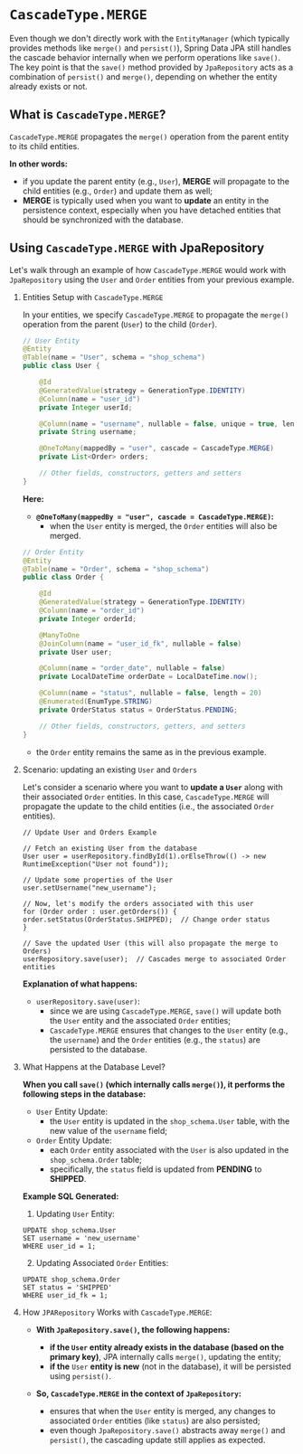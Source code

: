# `CascadeType.MERGE`
Even though we don't directly work with the `EntityManager` (which typically provides methods like `merge()`
and `persist()`), Spring Data JPA still handles the cascade behavior internally when we perform
operations like `save()`.
The key point is that the `save()` method provided by `JpaRepository` acts as a combination of `persist()`
and `merge()`, depending on whether the entity already exists or not.

## What is `CascadeType.MERGE`?
`CascadeType.MERGE` propagates the `merge()` operation from the parent entity to its child entities.

**In other words:**
- if you update the parent entity (e.g., `User`), **MERGE** will propagate to the child entities (e.g., `Order`)
and update them as well;
- **MERGE** is typically used when you want to **update** an entity in the persistence context, especially
when you have detached entities that should be synchronized with the database.

## Using `CascadeType.MERGE` with JpaRepository
Let's walk through an example of how `CascadeType.MERGE` would work with `JpaRepository` using
the `User` and `Order` entities from your previous example.

1. Entities Setup with `CascadeType.MERGE`

    In your entities, we specify `CascadeType.MERGE` to propagate the `merge()` operation from the parent
    (`User`) to the child (`Order`).
    
    ```java
    // User Entity
    @Entity
    @Table(name = "User", schema = "shop_schema")
    public class User {
    
        @Id
        @GeneratedValue(strategy = GenerationType.IDENTITY)
        @Column(name = "user_id")
        private Integer userId;
    
        @Column(name = "username", nullable = false, unique = true, length = 50)
        private String username;
    
        @OneToMany(mappedBy = "user", cascade = CascadeType.MERGE)
        private List<Order> orders;
    
        // Other fields, constructors, getters and setters
    }
    ```
    **Here:**
    - **`@OneToMany(mappedBy = "user", cascade = CascadeType.MERGE)`:**
      - when the `User` entity is merged, the `Order` entities will also be merged.
    
    ```java
    // Order Entity
    @Entity
    @Table(name = "Order", schema = "shop_schema")
    public class Order {
    
        @Id
        @GeneratedValue(strategy = GenerationType.IDENTITY)
        @Column(name = "order_id")
        private Integer orderId;
    
        @ManyToOne
        @JoinColumn(name = "user_id_fk", nullable = false)
        private User user;
    
        @Column(name = "order_date", nullable = false)
        private LocalDateTime orderDate = LocalDateTime.now();
    
        @Column(name = "status", nullable = false, length = 20)
        @Enumerated(EnumType.STRING)
        private OrderStatus status = OrderStatus.PENDING;
    
        // Other fields, constructors, getters, and setters
    }
    ```
    - the `Order` entity remains the same as in the previous example.

2. Scenario: updating an existing `User` and `Orders`

    Let's consider a scenario where you want to **update a `User`** along with their 
    associated `Order` entities.
    In this case, `CascadeType.MERGE` will propagate the update to the child entities
    (i.e., the associated `Order` entities).
    
    ```
    // Update User and Orders Example
    
    // Fetch an existing User from the database
    User user = userRepository.findById(1).orElseThrow(() -> new RuntimeException("User not found"));
    
    // Update some properties of the User
    user.setUsername("new_username");
    
    // Now, let's modify the orders associated with this user
    for (Order order : user.getOrders()) {
    order.setStatus(OrderStatus.SHIPPED);  // Change order status
    }
    
    // Save the updated User (this will also propagate the merge to Orders)
    userRepository.save(user);  // Cascades merge to associated Order entities
    ```
    
    **Explanation of what happens:**
      - `userRepository.save(user)`:
        - since we are using `CascadeType.MERGE`, `save()` will update both the `User`
        entity and the associated `Order` entities;
        - `CascadeType.MERGE` ensures that changes to the `User` entity (e.g., the `username`)
        and the `Order` entities (e.g., the `status`) are persisted to the database.

3. What Happens at the Database Level?

    **When you call `save()` (which internally calls `merge()`), it performs the following steps in the database:**
    - `User` Entity Update:
      - the `User` entity is updated in the `shop_schema.User` table, with the new value of the `username` field;
    - `Order` Entity Update:
      - each `Order` entity associated with the `User` is also updated in the `shop_schema.Order` table;
      - specifically, the `status` field is updated from **PENDING** to **SHIPPED**.
  
    **Example SQL Generated:**
    1. Updating `User` Entity:
      ```
      UPDATE shop_schema.User
      SET username = 'new_username'
      WHERE user_id = 1;
      ```
    2. Updating Associated `Order` Entities:
      ```
      UPDATE shop_schema.Order
      SET status = 'SHIPPED'
      WHERE user_id_fk = 1;
      ```

4. How `JPARepository` Works with `CascadeType.MERGE`:

   - **With `JpaRepository.save()`, the following happens:**
     - **if the `User` entity already exists in the database (based on the primary key)**, JPA internally
            calls `merge()`, updating the entity;
     - **if the** `User` **entity is new** (not in the database), it will be persisted using `persist()`.
    
   - **So, `CascadeType.MERGE` in the context of `JpaRepository`:**
     - ensures that when the `User` entity is merged, any changes to associated `Order` entities (like `status`)
            are also persisted;
     - even though `JpaRepository.save()` abstracts away `merge()` and `persist()`, the cascading update 
              still applies as expected.
